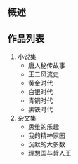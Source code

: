 ## 概述



## 作品列表

1. 小说集
   * 唐人秘传故事
   * 王二风流史
   * 黄金时代
   * 白银时代
   * 青铜时代
   * 黑铁时代
2. 杂文集
   * 思维的乐趣
   * 我的精神家园
   * 沉默的大多数
   * 理想国与哲人王

